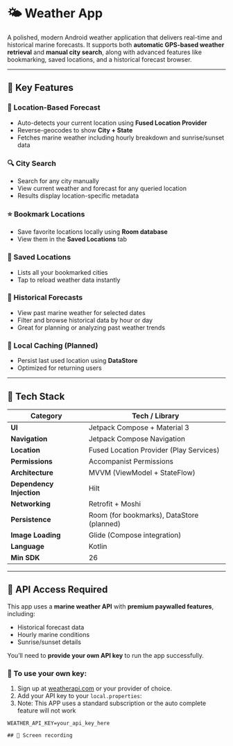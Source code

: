 # 🌤️ Weather App

A polished, modern Android weather application that delivers real-time and historical marine forecasts. It supports both **automatic GPS-based weather retrieval** and **manual city search**, along with advanced features like bookmarking, saved locations, and a historical forecast browser.

---

## 🚀 Key Features

### 📍 Location-Based Forecast
- Auto-detects your current location using **Fused Location Provider**
- Reverse-geocodes to show **City + State**
- Fetches marine weather including hourly breakdown and sunrise/sunset data

### 🔍 City Search
- Search for any city manually
- View current weather and forecast for any queried location
- Results display location-specific metadata

### ⭐ Bookmark Locations
- Save favorite locations locally using **Room database**
- View them in the **Saved Locations** tab

### 📌 Saved Locations
- Lists all your bookmarked cities
- Tap to reload weather data instantly

### 📜 Historical Forecasts
- View past marine weather for selected dates
- Filter and browse historical data by hour or day
- Great for planning or analyzing past weather trends

### 💾 Local Caching (Planned)
- Persist last used location using **DataStore**
- Optimized for returning users

---

## 🧰 Tech Stack

| Category              | Tech / Library                              |
|-----------------------|----------------------------------------------|
| **UI**                | Jetpack Compose + Material 3                 |
| **Navigation**        | Jetpack Compose Navigation                   |
| **Location**          | Fused Location Provider (Play Services)      |
| **Permissions**       | Accompanist Permissions                      |
| **Architecture**      | MVVM (ViewModel + StateFlow)                 |
| **Dependency Injection** | Hilt                                   |
| **Networking**        | Retrofit + Moshi                             |
| **Persistence**       | Room (for bookmarks), DataStore (planned)   |
| **Image Loading**     | Glide (Compose integration)                  |
| **Language**          | Kotlin                                       |
| **Min SDK**           | 26                                           |

---

## 🔑 API Access Required

This app uses a **marine weather API** with **premium paywalled features**, including:

- Historical forecast data
- Hourly marine conditions
- Sunrise/sunset details

You’ll need to **provide your own API key** to run the app successfully.

### 🔧 To use your own key:

1. Sign up at [weatherapi.com](https://www.weatherstack.com/) or your provider of choice.
2. Add your API key to your `local.properties`:
3. Note: This APP uses a standard subscription or the auto complete feature will not work

```properties
WEATHER_API_KEY=your_api_key_here

## 🚀 Screen recording



